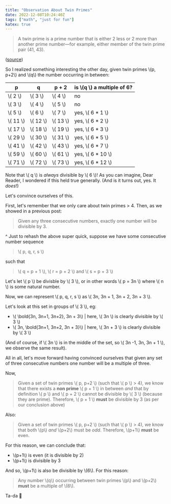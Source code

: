 ```yaml
---
title: "Observation About Twin Primes"
date: 2022-12-08T10:24:40Z
tags: ["math", "just for fun"]
katex: true
---
```


> A twin prime is a prime number that is either 2 less or 2 more than another prime number—for example, either member of the twin prime pair (41, 43). 

([source](https://en.wikipedia.org/wiki/Twin_prime))

So I realized something interesting the other day, given twin primes \\(p, p+2\\) and \\(q\\) the number occurring in between:

| p      	          | q               | p + 2          | is \\(q \\) a multiple of 6?  |
| -----------         | -----------     | -------------- | ----------------------------  |
| \\( 2  \\)          | \\( 3 \\)       | \\( 4 \\)      | no                            |
| \\( 3  \\)          | \\( 4 \\)       | \\( 5 \\)      | no                            |
| \\( 5  \\)          | \\( 6 \\)       | \\( 7 \\)      | yes, \\( 6 * 1 \\)            |
| \\( 11 \\)          | \\( 12 \\)      | \\( 13 \\)     | yes, \\( 6 * 2 \\)            |
| \\( 17 \\)          | \\( 18 \\)      | \\( 19 \\)     | yes, \\( 6 * 3 \\)            |
| \\( 29 \\)          | \\( 30 \\)      | \\( 31 \\)     | yes, \\( 6 * 5 \\)            |
| \\( 41 \\)          | \\( 42 \\)      | \\( 43 \\)     | yes, \\( 6 * 7 \\)            |
| \\( 59 \\)          | \\( 60 \\)      | \\( 61 \\)     | yes, \\( 6 * 10 \\)           |
| \\( 71 \\)          | \\( 72 \\)      | \\( 73 \\)     | yes, \\( 6 * 12 \\)           |

Note that \\( q \\) is *always* divisible by \\( 6 \\)! As you can imagine, Dear Reader, I wondered if this held true generally. (And is it turns out, yes. It _does_!)

Let's convince ourselves of this.

First, let's remember that we only care about twin primes > 4. Then, as we showed in a previous post:

> Given any three consecutive numbers, exactly one number will be divisible by 3.

^ Just to rehash the above super quick, suppose we have some consecutive number sequence 

> \\( p, q, r, s \\) 

such that 

> \\( q = p + 1 \\), \\( r = p + 2 \\) and \\( s = p + 3 \\) 

Let's let \\( p \\) be divisble by \\( 3 \\), or in other words \\( p = 3n \\) where \\( n \\) is some natural number.

Now, we can represent \\( p, q, r, s \\) as \\( 3n, 3n + 1, 3n + 2, 3n + 3 \\).

Let's look at this set in groups of \\( 3 \\), eg:

* \\( \bold{3n, 3n+1, 3n+2}, 3n + 3\\) | here, \\( 3n \\) is clearly divisible by \\( 3 \\)
* \\( 3n, \bold{3n+1, 3n+2, 3n + 3}\\) | here, \\( 3n + 3 \\) is clearly divisible by \\( 3 \\)

(And of course, if \\( 3n \\) is in the middle of the set, so \\( 3n -1, 3n, 3n + 1 \\), we observe the same result).

All in all, let's move forward having convinced ourselves that given any set of three consecutive numbers one number will be a multiple of three. 

Now,

> Given a set of twin primes \\( p, p+2 \\) (such that \\( p \\) > 4), we know that there exists a **non prime** \\( p + 1 \\) in between _and_ that by definition \\( p \\) and \\( p + 2 \\) cannot be divisible by \\( 3 \\) (because they are prime). Therefore, \\( p + 1 \\) **must** be divisible by 3 (as per our conclusion above)

Also:

> Given a set of twin primes \\( p, p+2 \\) (such that \\( p \\) > 4), we know that both \\(p\\) _and_ \\(p+2\\) must be _odd_. Therefore, \\(p+1\\) **must** be even.

For this reason, we can conclude that:

* \\(p+1\\) is even (it is divisible by 2)
* \\(p+1\\) is divisible by 3

And so, \\(p+1\\) is also be divisible by \\(6\\). For this reason:

> Any number \\(q\\) occurring between twin primes \\(p\\) and \\(p+2\\) **must** be a multiple of \\(6\\).

Ta-da 🎉